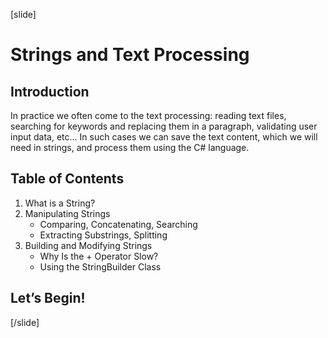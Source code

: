 [slide]
# Strings and Text Processing

## Introduction
In practice we often come to the text processing: reading text files, searching for keywords and replacing them in a paragraph, validating user input data, etc… In such cases we can save the text content, which we will need in strings, and process them using the C# language.

## Table of Contents
1. What is a String?
2. Manipulating Strings
   - Comparing, Concatenating, Searching
   - Extracting Substrings, Splitting
3. Building and Modifying Strings
   - Why Is the + Operator Slow?
   - Using the StringBuilder Class

## Let’s Begin!

[/slide]